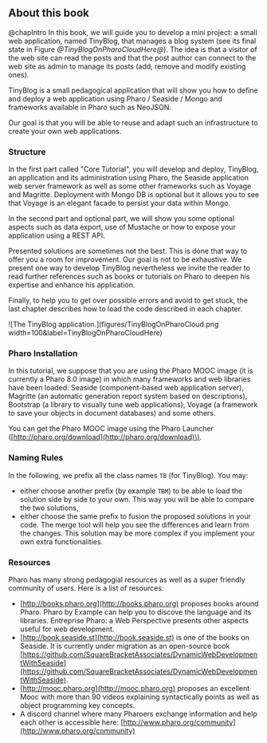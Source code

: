 ## About this book@chapIntroIn this book, we will guide you to develop a mini project: a small web application, named TinyBlog, that manages a blog system \(see its final state in Figure *@TinyBlogOnPharoCloudHere@*\).The idea is that a visitor of the web site can read the posts and that the post author can connect to the web site as admin to manage its posts \(add, remove and modify existing ones\).TinyBlog is a small pedagogical application that will show you how to define and deploy a web application using Pharo / Seaside / Mongo and frameworks available in Pharo such as NeoJSON.Our goal is that you will be able to reuse and adapt such an infrastructure to create your own web applications.### StructureIn the first part called "Core Tutorial", you will develop and deploy, TinyBlog, an application and its administration using Pharo, the Seaside application web server framework as well as some other frameworks such as Voyage and Magritte. Deployment with Mongo DB is optional but it allows you to see that Voyage is an elegant facade to persist your data within Mongo.In the second part and optional part, we will show you some optional aspects such as data export, use of Mustache or how to expose your application using a REST API.Presented solutions are sometimes not the best.This is done that way to offer you a room for improvement.Our goal is not to be exhaustive.We present one way to develop TinyBlog nevertheless we invite the reader to read further references such as books or tutorials on Pharo to deepen his expertise and enhance his application.Finally, to help you to get over possible errors and avoid to get stuck, the last chapter describes how to load the code described in each chapter.![The TinyBlog application.](figures/TinyBlogOnPharoCloud.png width=100&label=TinyBlogOnPharoCloudHere)### Pharo InstallationIn this tutorial, we suppose that you are using the Pharo MOOC image \(it is currently a Pharo 8.0 image\) in which many frameworks and web libraries have been loaded: Seaside \(component-based web application server\), Magritte \(an automatic generation report system based on descriptions\), Bootstrap \(a library to visually tune web applications\), Voyage \(a framework to save your objects in document databases\) and some others.You can get the Pharo MOOC image using the Pharo Launcher \([http://pharo.org/download](http://pharo.org/download)\).### Naming RulesIn the following, we prefix all the class names `TB` \(for TinyBlog\).You may:- either choose another prefix \(by example `TBM`\) to be able to load the solution side by side to your own. This way you will be able to compare the two solutions,- either choose the same prefix to fusion the proposed solutions in your code. The merge tool will help you see the differences and learn from the changes. This solution may be more complex if you implement your own extra functionalities.### ResourcesPharo has many strong pedagogial resources as well as a super friendly community of users. Here is a list of resources:- [http://books.pharo.org](http://books.pharo.org) proposes books around Pharo. Pharo by Example can help you to discove the language and its libraries. Entreprise Pharo: a Web Perspective presents other aspects useful for web development.- [http://book.seaside.st](http://book.seaside.st) is one of the books on Seaside. It is currently under migration as an open-source book [https://github.com/SquareBracketAssociates/DynamicWebDevelopmentWithSeaside](https://github.com/SquareBracketAssociates/DynamicWebDevelopmentWithSeaside).- [http://mooc.pharo.org](http://mooc.pharo.org) proposes an excellent Mooc with more than 90 videos explaining syntactically points as well as object programming key concepts.- A discord channel where many Pharoers exchange information and help each other is accessible here: [http://www.pharo.org/community](http://www.pharo.org/community)